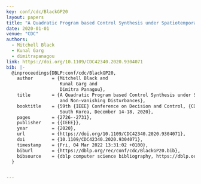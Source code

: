 ```yaml
---
key: conf/cdc/BlackGP20
layout: papers
title: "A Quadratic Program based Control Synthesis under Spatiotemporal Constraints and Non-vanishing Disturbances."
date: 2020-01-01
venue: "CDC"
authors:
  - Mitchell Black
  - Kunal Garg
  - dimitrapanagou
link: https://doi.org/10.1109/CDC42340.2020.9304071
bib: |-
  @inproceedings{DBLP:conf/cdc/BlackGP20,
    author       = {Mitchell Black and
                    Kunal Garg and
                    Dimitra Panagou},
    title        = {A Quadratic Program based Control Synthesis under Spatiotemporal Constraints
                    and Non-vanishing Disturbances},
    booktitle    = {59th {IEEE} Conference on Decision and Control, {CDC} 2020, Jeju Island,
                    South Korea, December 14-18, 2020},
    pages        = {2726--2731},
    publisher    = {{IEEE}},
    year         = {2020},
    url          = {https://doi.org/10.1109/CDC42340.2020.9304071},
    doi          = {10.1109/CDC42340.2020.9304071},
    timestamp    = {Fri, 04 Mar 2022 13:31:02 +0100},
    biburl       = {https://dblp.org/rec/conf/cdc/BlackGP20.bib},
    bibsource    = {dblp computer science bibliography, https://dblp.org}
  }


---
```

